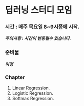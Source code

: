 # 딥러닝 스터디 모임

###  시간 : 매주 목요일 8~9시쯤에 시작.
 ***주의사항 : 시간이 변동될수 있습니다.*** <br/>
 
###  준비물 
 ***미정*** <br/>

###  Chapter 
1. Linear Regression.
2. Logistic Regression.
3. Softmax Regression.

<br/>

<br/>
